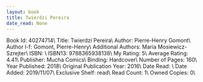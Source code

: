 ```yaml
---
layout: book
title: Twierdzi Pereira
date_read: None
---
```


Book Id: 40274714\ 
Title: Twierdzi Pereira\ 
Author: Pierre-Henry Gomont\ 
Author l-f: Gomont, Pierre-Henry\ 
Additional Authors: Maria Mosiewicz-Szrejter\ 
ISBN: \ 
ISBN13: 9788365938138\ 
My Rating: 5\ 
Average Rating: 4.41\ 
Publisher: Mucha Comics\ 
Binding: Hardcover\ 
Number of Pages: 160\ 
Year Published: 2018\ 
Original Publication Year: 2016\ 
Date Read: \ 
Date Added: 2019/11/07\ 
Exclusive Shelf: read\ 
Read Count: 1\ 
Owned Copies: 0\ 

